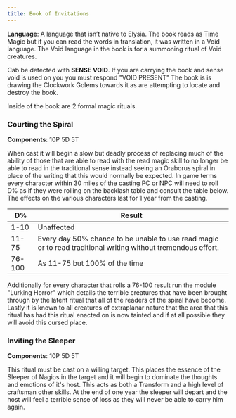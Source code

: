 ```yaml
---
title: Book of Invitations
---
```


**Language**: A language that isn’t native to Elysia. The book reads as Time Magic but if you can read the words in translation, it was written in a Void language. The Void language in the book is for a summoning ritual of Void creatures. 

Cab be detected with **SENSE VOID**. If you are carrying the book and sense void is used on you you must respond "VOID PRESENT"  The book is is drawing the Clockwork Golems towards it as are attempting to locate and destroy the book. 

Inside of the book are 2 formal magic rituals. 

### Courting the Spiral 

**Components**: 10P 5D 5T

When cast it will begin a slow but deadly process of replacing much of the ability of those that are able to read with the read magic skill to no longer be able to read in the traditional sense instead seeing an Oraborus spiral in place of the writing that this would normally be expected. In game terms every character within 30 miles of the casting PC or NPC will need to roll D% as if they were rolling on the backlash table and consult the table below. The effects on the various characters last for 1 year from the casting. 

| D%     | Result                                                       |
| ------ | ------------------------------------------------------------ |
| 1-10   | Unaffected                                                   |
| 11-75  | Every day 50% chance to be unable to use read magic or to read traditional writing without tremendous effort. |
| 76-100 | As 11-75 but 100% of the time                                |

Additionally for every character that rolls a 76-100 result run the module "Lurking Horror" which details the terrible creatures that have been brought through by the latent ritual that all of the readers of the spiral have become. Lastly it is known to all creatures of extraplanar nature that the area that this ritual has had this ritual enacted on is now tainted and if at all possible they will avoid this cursed place. 

### Inviting the Sleeper

**Components**: 10P 5D 5T

This ritual must be cast on a willing target. This places the essence of the Sleeper of Nagios in the target and it will begin to dominate the thoughts and emotions of it's host. This acts as both a Transform and a high level of craftsman other skills. At the end of one year the sleeper will depart and the host will feel a terrible sense of loss as they will never be able to carry him again. 

